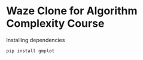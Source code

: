 # Waze Clone for Algorithm Complexity Course

Installing dependencies

```bash
pip install gmplot
```
